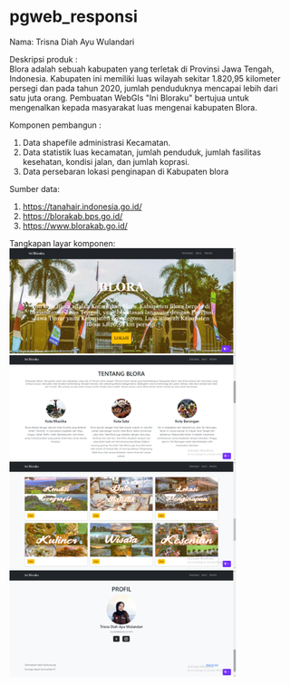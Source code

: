 # pgweb_responsi
Nama: Trisna Diah Ayu Wulandari

Deskripsi produk :    
Blora adalah sebuah kabupaten yang terletak di Provinsi Jawa Tengah, Indonesia. Kabupaten ini memiliki luas wilayah sekitar 1.820,95 kilometer persegi dan pada tahun 2020, jumlah penduduknya mencapai lebih dari satu juta orang. Pembuatan WebGIs "Ini Bloraku" bertujua untuk mengenalkan kepada masyarakat luas mengenai kabupaten Blora.

Komponen pembangun :   
1. Data shapefile administrasi Kecamatan.
2. Data statistik luas kecamatan, jumlah penduduk, jumlah fasilitas kesehatan, kondisi jalan, dan jumlah koprasi.
3. Data persebaran lokasi penginapan di Kabupaten blora

Sumber data:   
1. https://tanahair.indonesia.go.id/
2. https://blorakab.bps.go.id/
3. https://www.blorakab.go.id/


Tangkapan layar komponen:   
<img src="foto_hasil/1.png" alt="Gambar 1" width="400"/>   
<img src="foto_hasil/2.png" alt="Gambar 2" width="400"/>   
<img src="foto_hasil/3.png" alt="Gambar 3" width="400"/>  
<img src="foto_hasil/4.png" alt="Gambar 4" width="400"/>  